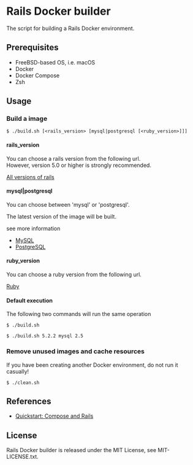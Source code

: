 # Rails Docker builder

The script for building a Rails Docker environment. 

## Prerequisites 

- FreeBSD-based OS, i.e. macOS
- Docker
- Docker Compose 
- Zsh

## Usage

### Build a image

```
$ ./build.sh [<rails_version> [mysql|postgresql [<ruby_version>]]]
```

#### rails\_version

You can choose a rails version from the following url.  
However, version 5.0 or higher is strongly recommended.

[All versions of rails](https://rubygems.org/gems/rails/versions)

#### mysql|postgresql

You can choose between 'mysql' or 'postgresql'.

The latest version of the image will be built. 

see more information

- [MySQL](https://hub.docker.com/_/mysql/)
- [PostgreSQL](https://hub.docker.com/_/postgres)

#### ruby\_version

You can choose a ruby version from the following url.  

[Ruby](https://hub.docker.com/_/ruby)

#### Default execution

The following two commands will run the same operation

```
$ ./build.sh
```

```
$ ./build.sh 5.2.2 mysql 2.5
```

### Remove unused images and cache resources

If you have been creating another Docker environment, do not run it casually!

```
$ ./clean.sh
```

## References

- [Quickstart: Compose and Rails](https://docs.docker.com/compose/rails/)

## License

Rails Docker builder is released under the MIT License, see MIT-LICENSE.txt.
